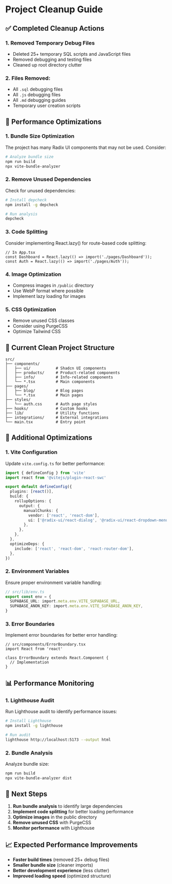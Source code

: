 # Project Cleanup Guide

## ✅ Completed Cleanup Actions

### 1. Removed Temporary Debug Files
- Deleted 25+ temporary SQL scripts and JavaScript files
- Removed debugging and testing files
- Cleaned up root directory clutter

### 2. Files Removed:
- All `.sql` debugging files
- All `.js` debugging files  
- All `.md` debugging guides
- Temporary user creation scripts

## 🚀 Performance Optimizations

### 1. Bundle Size Optimization
The project has many Radix UI components that may not be used. Consider:

```bash
# Analyze bundle size
npm run build
npx vite-bundle-analyzer
```

### 2. Remove Unused Dependencies
Check for unused dependencies:

```bash
# Install depcheck
npm install -g depcheck

# Run analysis
depcheck
```

### 3. Code Splitting
Consider implementing React.lazy() for route-based code splitting:

```tsx
// In App.tsx
const Dashboard = React.lazy(() => import('./pages/Dashboard'));
const Auth = React.lazy(() => import('./pages/Auth'));
```

### 4. Image Optimization
- Compress images in `/public` directory
- Use WebP format where possible
- Implement lazy loading for images

### 5. CSS Optimization
- Remove unused CSS classes
- Consider using PurgeCSS
- Optimize Tailwind CSS

## 📁 Current Clean Project Structure

```
src/
├── components/
│   ├── ui/           # Shadcn UI components
│   ├── products/     # Product-related components
│   ├── info/         # Info-related components
│   └── *.tsx         # Main components
├── pages/
│   ├── blog/         # Blog pages
│   └── *.tsx         # Main pages
├── styles/
│   └── auth.css      # Auth page styles
├── hooks/            # Custom hooks
├── lib/              # Utility functions
├── integrations/     # External integrations
└── main.tsx          # Entry point
```

## 🔧 Additional Optimizations

### 1. Vite Configuration
Update `vite.config.ts` for better performance:

```ts
import { defineConfig } from 'vite'
import react from '@vitejs/plugin-react-swc'

export default defineConfig({
  plugins: [react()],
  build: {
    rollupOptions: {
      output: {
        manualChunks: {
          vendor: ['react', 'react-dom'],
          ui: ['@radix-ui/react-dialog', '@radix-ui/react-dropdown-menu'],
        },
      },
    },
  },
  optimizeDeps: {
    include: ['react', 'react-dom', 'react-router-dom'],
  },
})
```

### 2. Environment Variables
Ensure proper environment variable handling:

```ts
// src/lib/env.ts
export const env = {
  SUPABASE_URL: import.meta.env.VITE_SUPABASE_URL,
  SUPABASE_ANON_KEY: import.meta.env.VITE_SUPABASE_ANON_KEY,
}
```

### 3. Error Boundaries
Implement error boundaries for better error handling:

```tsx
// src/components/ErrorBoundary.tsx
import React from 'react'

class ErrorBoundary extends React.Component {
  // Implementation
}
```

## 📊 Performance Monitoring

### 1. Lighthouse Audit
Run Lighthouse audit to identify performance issues:

```bash
# Install Lighthouse
npm install -g lighthouse

# Run audit
lighthouse http://localhost:5173 --output html
```

### 2. Bundle Analysis
Analyze bundle size:

```bash
npm run build
npx vite-bundle-analyzer dist
```

## 🎯 Next Steps

1. **Run bundle analysis** to identify large dependencies
2. **Implement code splitting** for better loading performance
3. **Optimize images** in the public directory
4. **Remove unused CSS** with PurgeCSS
5. **Monitor performance** with Lighthouse

## 📈 Expected Performance Improvements

- **Faster build times** (removed 25+ debug files)
- **Smaller bundle size** (cleaner imports)
- **Better development experience** (less clutter)
- **Improved loading speed** (optimized structure) 